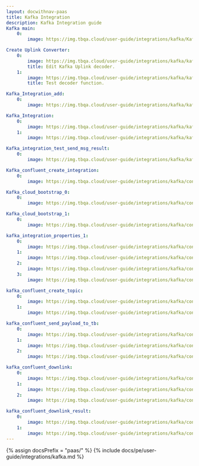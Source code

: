 ```yaml
---
layout: docwithnav-paas
title: Kafka Integration
description: Kafka Integration guide
Kafka main:
    0:
        image: https://img.tbqa.cloud/user-guide/integrations/kafka/Kafka_main.png

Create Uplink Converter:
    0:
        image: https://img.tbqa.cloud/user-guide/integrations/kafka/kafka_uplink_edit.png
        title: Edit Kafka Uplink decoder.
    1:
        image: https://img.tbqa.cloud/user-guide/integrations/kafka/kafka_uplink_test_decoder.png
        title: Test decoder function.

Kafka_Integration_add:
    0:
        image: https://img.tbqa.cloud/user-guide/integrations/kafka/kafka_integration_add.png

Kafka_Integration:
    0:
        image: https://img.tbqa.cloud/user-guide/integrations/kafka/kafka_integration_edit_mode.png
    1:  
        image: https://img.tbqa.cloud/user-guide/integrations/kafka/kafka_integration_save_changes.png

Kafka_integration_test_send_msg_result:
    0:
        image: https://img.tbqa.cloud/user-guide/integrations/kafka/kafka_integration_test_send_msg_result.png

Kafka_confluent_create_integration:
    0:
        image: https://img.tbqa.cloud/user-guide/integrations/kafka/confluent/create_integration/kafka_create_integration_main.png

Kafka_cloud_bootstrap_0:
    0:
        image: https://img.tbqa.cloud/user-guide/integrations/kafka/confluent/create_integration/kafka_work_with_cluster_0.png

Kafka_cloud_bootstrap_1:
    0:
        image: https://img.tbqa.cloud/user-guide/integrations/kafka/confluent/create_integration/kafka_work_with_cluster_1.png

kafka_integration_properties_1:
    0:
        image: https://img.tbqa.cloud/user-guide/integrations/kafka/confluent/create_integration/kafka_integration_properties_API_keys_1.png
    1:
        image: https://img.tbqa.cloud/user-guide/integrations/kafka/confluent/create_integration/kafka_integration_properties_API_keys_2.png
    2:
        image: https://img.tbqa.cloud/user-guide/integrations/kafka/confluent/create_integration/kafka_integration_properties_API_keys_3.png
    3:
        image: https://img.tbqa.cloud/user-guide/integrations/kafka/confluent/create_integration/kafka_integration_properties_1.png

kafka_confluent_create_topic:
    0:
        image: https://img.tbqa.cloud/user-guide/integrations/kafka/confluent/create_integration/kafka_confluent_create_topic_0.png
    1:
        image: https://img.tbqa.cloud/user-guide/integrations/kafka/confluent/create_integration/kafka_confluent_create_topic_1.png

kafka_confluent_send_payload_to_tb:
    0:
        image: https://img.tbqa.cloud/user-guide/integrations/kafka/confluent/create_integration/kafka_confluent_send_payload_to_tb_0.png
    1:
        image: https://img.tbqa.cloud/user-guide/integrations/kafka/confluent/create_integration/kafka_confluent_send_payload_to_tb_1.png
    2:
        image: https://img.tbqa.cloud/user-guide/integrations/kafka/confluent/create_integration/kafka_confluent_send_payload_to_tb_2.png

kafka_confluent_downlink:
    0:
        image: https://img.tbqa.cloud/user-guide/integrations/kafka/confluent/downlink/kafka_confluent_downlink_node_0.png
    1:
        image: https://img.tbqa.cloud/user-guide/integrations/kafka/confluent/downlink/kafka_confluent_downlink_node_1.png
    2:
        image: https://img.tbqa.cloud/user-guide/integrations/kafka/confluent/downlink/kafka_confluent_downlink_node_2.png

kafka_confluent_downlink_result:
    0:
        image: https://img.tbqa.cloud/user-guide/integrations/kafka/confluent/downlink/kafka_confluent_downlink_result_0.png
    1:
        image: https://img.tbqa.cloud/user-guide/integrations/kafka/confluent/downlink/kafka_confluent_downlink_result_1.png
---
```

{% assign docsPrefix = "paas/" %}
{% include docs/pe/user-guide/integrations/kafka.md %}
